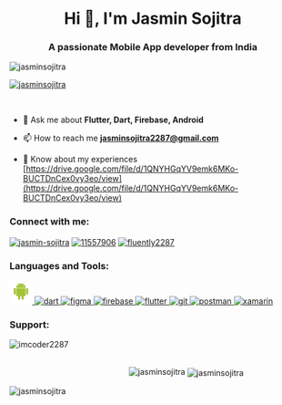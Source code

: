 <h1 align="center">Hi 👋, I'm Jasmin Sojitra</h1>
<h3 align="center">A passionate Mobile App developer from India</h3>

<p align="left"> <img src="https://komarev.com/ghpvc/?username=jasminsojitra&label=Profile%20views&color=0e75b6&style=flat" alt="jasminsojitra" /> </p>

<p align="left"> <a href="https://github.com/ryo-ma/github-profile-trophy"><img src="https://github-profile-trophy.vercel.app/?username=jasminsojitra" alt="jasminsojitra" /></a> </p>

<p align="left"> <a href="https://twitter.com/" target="blank"><img src="https://img.shields.io/twitter/follow/?logo=twitter&style=for-the-badge" alt="" /></a> </p>

- 💬 Ask me about **Flutter, Dart, Firebase, Android**

- 📫 How to reach me **jasminsojitra2287@gmail.com**

- 📄 Know about my experiences [https://drive.google.com/file/d/1QNYHGqYV9emk6MKo-BUCTDnCex0vy3eo/view](https://drive.google.com/file/d/1QNYHGqYV9emk6MKo-BUCTDnCex0vy3eo/view)

<h3 align="left">Connect with me:</h3>
<p align="left">
<a href="https://linkedin.com/in/jasmin-sojitra" target="blank"><img align="center" src="https://raw.githubusercontent.com/rahuldkjain/github-profile-readme-generator/master/src/images/icons/Social/linked-in-alt.svg" alt="jasmin-sojitra" height="30" width="40" /></a>
<a href="https://stackoverflow.com/users/11557906" target="blank"><img align="center" src="https://raw.githubusercontent.com/rahuldkjain/github-profile-readme-generator/master/src/images/icons/Social/stack-overflow.svg" alt="11557906" height="30" width="40" /></a>
<a href="https://www.youtube.com/c/fluently2287" target="blank"><img align="center" src="https://raw.githubusercontent.com/rahuldkjain/github-profile-readme-generator/master/src/images/icons/Social/youtube.svg" alt="fluently2287" height="30" width="40" /></a>
</p>

<h3 align="left">Languages and Tools:</h3>
<p align="left"> <a href="https://developer.android.com" target="_blank" rel="noreferrer"> <img src="https://raw.githubusercontent.com/devicons/devicon/master/icons/android/android-original-wordmark.svg" alt="android" width="40" height="40"/> </a> <a href="https://dart.dev" target="_blank" rel="noreferrer"> <img src="https://www.vectorlogo.zone/logos/dartlang/dartlang-icon.svg" alt="dart" width="40" height="40"/> </a> <a href="https://www.figma.com/" target="_blank" rel="noreferrer"> <img src="https://www.vectorlogo.zone/logos/figma/figma-icon.svg" alt="figma" width="40" height="40"/> </a> <a href="https://firebase.google.com/" target="_blank" rel="noreferrer"> <img src="https://www.vectorlogo.zone/logos/firebase/firebase-icon.svg" alt="firebase" width="40" height="40"/> </a> <a href="https://flutter.dev" target="_blank" rel="noreferrer"> <img src="https://www.vectorlogo.zone/logos/flutterio/flutterio-icon.svg" alt="flutter" width="40" height="40"/> </a> <a href="https://git-scm.com/" target="_blank" rel="noreferrer"> <img src="https://www.vectorlogo.zone/logos/git-scm/git-scm-icon.svg" alt="git" width="40" height="40"/> </a> <a href="https://postman.com" target="_blank" rel="noreferrer"> <img src="https://www.vectorlogo.zone/logos/getpostman/getpostman-icon.svg" alt="postman" width="40" height="40"/> </a> <a href="https://dotnet.microsoft.com/apps/xamarin" target="_blank" rel="noreferrer"> <img src="https://raw.githubusercontent.com/detain/svg-logos/780f25886640cef088af994181646db2f6b1a3f8/svg/xamarin.svg" alt="xamarin" width="40" height="40"/> </a> </p>

<h3 align="left">Support:</h3>
<p><a href="https://ko-fi.com/imcoder2287"> <img align="left" src="https://cdn.ko-fi.com/cdn/kofi3.png?v=3" height="50" width="210" alt="imcoder2287" /></a></p><br><br>

<p><img align="left" src="https://github-readme-stats.vercel.app/api/top-langs?username=jasminsojitra&show_icons=true&locale=en&layout=compact" alt="jasminsojitra" /></p>

<p>&nbsp;<img align="center" src="https://github-readme-stats.vercel.app/api?username=jasminsojitra&show_icons=true&locale=en" alt="jasminsojitra" /></p>

<p><img align="center" src="https://github-readme-streak-stats.herokuapp.com/?user=jasminsojitra&" alt="jasminsojitra" /></p>
